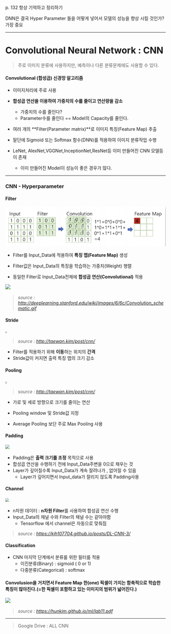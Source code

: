 p. 132 항상 기억하고 정리하기

DNN은 결국 Hyper Parameter 들을 어떻게 넣어서 모델의 성능을 향상 시킬 것인가? 가장 중요

---

# Convolutional Neural Network : CNN

> 주로 이미지 분류에 사용하지만, 예측이나 다른 분류문제에도 사용할 수 있다.

#### Convolutional (합성곱) 신경망 알고리즘

* 이미지처리에 주로 사용
* **합성곱 연산을 이용하여 가중치의 수를 줄이고 연산량을 감소**
  * 가중치의 수를 줄인다?
  * Parameter수를 줄인다 == Model의 Capacity를 줄인다.
* 여러 개의 **Filter(Parameter matrix)**로 이미지 특징(Feature Map) 추출
* 말단에 Sigmoid 또는 Softmax 함수(DNN)를 적용하여 이미지 분류작업 수행

* LeNet, AlexNet,VGGNet,InceptionNet,ResNet등 이미 만들어진 CNN 모델등이 존재
  * 이미 만들어진 Model이 성능이 좋은 경우가 많다.

---

### CNN - Hyperparameter

#### Filter

![](https://github.com/soowoong0329/TIL/blob/master/img/DL/cnnfilter.PNG?raw=true)

* Filter를 Input_Data에 적용하여 **특징 맵(Feature Map)** 생성

* Filter값은 Input_Data의 특징을 학습하는 가중치(Weight) 행렬

* 동일한 Filter로 Input_Data전체에 **합성곱 연산(Convolutional)** 적용

![](http://deeplearning.stanford.edu/wiki/images/6/6c/Convolution_schematic.gif)

> *source : http://deeplearning.stanford.edu/wiki/images/6/6c/Convolution_schematic.gif*



#### Stride

<img src="https://taewanmerepo.github.io/2018/01/cnn/filter.jpg" style="zoom: 33%;" />

> *source : http://taewan.kim/post/cnn/*

* Filter를 적용하기 위해 **이동**하는 위치의 **간격**
* Stride값이 커지면 출력 특징 맵의 크기 감소



#### Pooling

<img src="https://taewanmerepo.github.io/2018/02/cnn/maxpulling.png" style="zoom: 33%;" />

> *source : http://taewan.kim/post/cnn/*

* 가로 및 세로 방향으로 크기를 줄이는 연산
* Pooling window 및 Stride값 지정

* Average Pooling 보단 주로 Max Pooling 사용



#### Padding

<img src="https://img1.daumcdn.net/thumb/R720x0.q80/?scode=mtistory2&fname=http%3A%2F%2Fcfile22.uf.tistory.com%2Fimage%2F9916C23F5BC97EEE31EF65" style="zoom:80%;" />

* Padding은 **출력 크기를 조정** 목적으로 사용
* 합성곱 연산을 수행하기 전에 Input_Data주변을 0으로 채우는 것
* Layer가 깊어질수록 Input_Data가 계속 잘려나가 , 없어질 수 있음
  * Layer가 깊어지면서 Input_data가 잘리지 않도록 Padding사용



#### Channel

<img src="https://kjh107704.github.io/assets/img/postImg/2020-07-06-14-47-50.png" style="zoom:67%;" />

* n차원 데이터 : **n차원 Filter**를 사용하여 합성곱 연산 수행
* Input_Data의 채널 수와 Filter의 채널 수는 같아야함
  * Tensorflow 에서 channel은 자동으로 맞춰짐

> *source : https://kjh107704.github.io/posts/DL-CNN-3/*

#### Classification

* CNN 마지막 단계에서 분류를 위한 필터를 적용
  * 이진분류(Binary) : sigmoid ( 0 or 1)
  * 다중분류(Categorical) : softmax

#### Convolusion을 거치면서 Feature Map 한(one) 픽셀이 가지는 함축적으로 학습한 특징이 많아진다.(=한 픽셀이 포함하고 있는 이미지의 범위가 넓어진다.)

![](C:\Users\samsung\Desktop\cnnclassification.PNG)

> *source : https://hunkim.github.io/ml/lab11.pdf*

---

> Google Drive : ALL CNN


